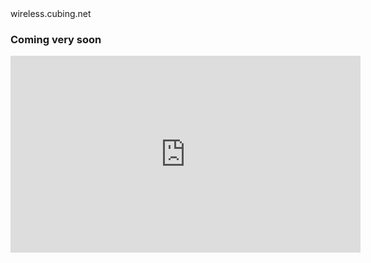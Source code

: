 <!doctype html>
<html>
<head>
  <meta charset="utf-8" />
  <title>Wireless Cubing</title>
  <link rel="stylesheet" href="style.css">
</head>
<body>

<div class="header">
  wireless.cubing.net
</div>
<div class="ribbon"></div>
<div class="content">
  <h3>Coming very soon</h3>
  <iframe width="560" height="315" src="https://www.youtube.com/embed/W1V6ERwPIbg" frameborder="0" allow="autoplay; encrypted-media" allowfullscreen></iframe>
</div>

</body>
</html>